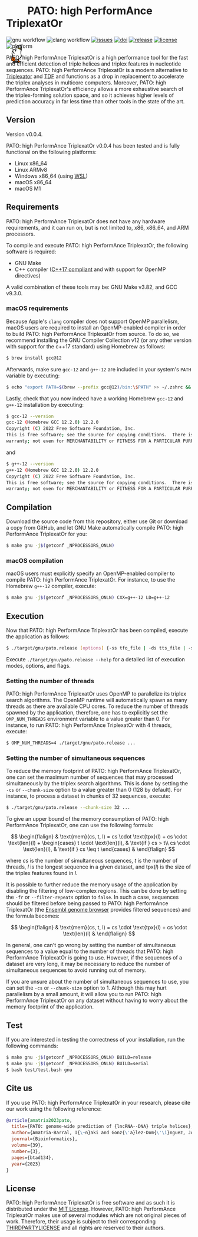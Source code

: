 # <img src=".github/pato.gif"  height="64pt" style="margin-bottom: -28%"> PATO: high PerformAnce TriplexatOr

![gnu workflow](https://img.shields.io/github/actions/workflow/status/UDC-GAC/pato/compile-and-test-gnu.yml?label=gnu)
![clang workflow](https://img.shields.io/github/actions/workflow/status/UDC-GAC/pato/compile-and-test-clang.yml?label=clang)
[![issues](https://img.shields.io/github/issues/UDC-GAC/pato)](https://github.com/UDC-GAC/pato/issues)
[![doi](https://img.shields.io/badge/doi-btad134-blue)](https://doi.org/10.1093/bioinformatics/btad134)
[![release](https://img.shields.io/github/release/UDC-GAC/pato?include_prereleases=&sort=semver&color=blue)](https://github.com/UDC-GAC/pato/releases/)
[![license](https://img.shields.io/badge/license-MIT-blue)](LICENSE)
![platform](https://img.shields.io/badge/platform-linux%20|%20linux--arm%20|%20macos%20|%20macos--m1%20|%20windows%20(wsl)-blue)

PATO: high PerformAnce TriplexatOr is a high performance tool for the fast and efficient detection of triple helices and triplex features in nucleotide sequences. PATO: high PerformAnce TriplexatOr is a modern alternative to [Triplexator](https://github.com/Gurado/triplexator) and [TDF](https://github.com/CostaLab/reg-gen) and functions as a drop in replacement to accelerate the triplex analyses in multicore computers. Moreover, PATO: high PerformAnce TriplexatOr's efficiency allows a more exhaustive search of the triplex-forming solution space, and so it achieves higher levels of prediction accuracy in far less time than other tools in the state of the art.

## Version
Version v0.0.4.

PATO: high PerformAnce TriplexatOr v0.0.4 has been tested and is fully functional on the following platforms:
* Linux x86_64
* Linux ARMv8
* Windows x86_64 (using [WSL](https://learn.microsoft.com/en-us/windows/wsl/install))
* macOS x86_64
* macOS M1

## Requirements
PATO: high PerformAnce TriplexatOr does not have any hardware requirements, and it can run on, but is not limited to, x86, x86_64, and ARM processors.

To compile and execute PATO: high PerformAnce TriplexatOr, the following software is required:
* GNU Make
* C++ compiler ([C++17 compliant](https://en.cppreference.com/w/cpp/compiler_support/17) and with support for OpenMP directives)

A valid combination of these tools may be: GNU Make v3.82, and GCC v9.3.0.

### macOS requirements
Because Apple's `clang` compiler does not support OpenMP parallelism, macOS users are required to install an OpenMP-enabled compiler in order to build PATO: high PerformAnce TriplexatOr from source. To do so, we recommend installing the GNU Compiler Collection v12 (or any other version with support for the c++17 standard) using Homebrew as follows:
```bash
$ brew install gcc@12
```

Afterwards, make sure `gcc-12` and `g++-12` are included in your system's `PATH` variable by executing:
```bash
$ echo "export PATH=$(brew --prefix gcc@12)/bin:\$PATH" >> ~/.zshrc && source ~/.zshrc
```

Lastly, check that you now indeed have a working Homebrew `gcc-12` and `g++-12` installation by executing:
```bash
$ gcc-12 --version
gcc-12 (Homebrew GCC 12.2.0) 12.2.0
Copyright (C) 2022 Free Software Foundation, Inc.
This is free software; see the source for copying conditions.  There is NO
warranty; not even for MERCHANTABILITY or FITNESS FOR A PARTICULAR PURPOSE.
```

and

```bash
$ g++-12 --version
g++-12 (Homebrew GCC 12.2.0) 12.2.0
Copyright (C) 2022 Free Software Foundation, Inc.
This is free software; see the source for copying conditions.  There is NO
warranty; not even for MERCHANTABILITY or FITNESS FOR A PARTICULAR PURPOSE.
```

## Compilation
Download the source code from this repository, either use Git or download a copy from GitHub, and let GNU Make automatically compile PATO: high PerformAnce TriplexatOr for you:
```bash
$ make gnu -j$(getconf _NPROCESSORS_ONLN)
```

### macOS compilation
macOS users must explicitly specify an OpenMP-enabled compiler to compile PATO: high PerformAnce TriplexatOr. For instance, to use the Homebrew `g++-12` compiler, execute:
```bash
$ make gnu -j$(getconf _NPROCESSORS_ONLN) CXX=g++-12 LD=g++-12
```

## Execution
Now that PATO: high PerformAnce TriplexatOr has been compiled, execute the application as follows:
```bash
$ ./target/gnu/pato.release [options] {-ss tfo_file | -ds tts_file | -ss tfo_file -ds tts_file}
```

Execute `./target/gnu/pato.release --help` for a detailed list of execution modes, options, and flags.

### Setting the number of threads
PATO: high PerformAnce TriplexatOr uses OpenMP to parallelize its triplex search algorithms. The OpenMP runtime will automatically spawn as many threads as there are available CPU cores. To reduce the number of threads spawned by the application, therefore, one has to explicitly set the `OMP_NUM_THREADS` environment variable to a value greater than 0. For instance, to run PATO: high PerformAnce TriplexatOr with 4 threads, execute:
```bash
$ OMP_NUM_THREADS=4 ./target/gnu/pato.release ...
```

### Setting the number of simultaneous sequences
To reduce the memory footprint of PATO: high PerformAnce TriplexatOr, one can set the maximum number of sequences that may processed simultaneously by the triplex search algorithms. This is done by setting the `-cs` or `--chunk-size` option to a value greater than 0 (128 by default). For instance, to process a dataset in chunks of 32 sequences, execute:
```bash
$ ./target/gnu/pato.release --chunk-size 32 ...
```

To give an upper bound of the memory consumption of PATO: high PerformAnce TriplexatOr, one can use the following formula:

$$
\begin{flalign}
& \text{mem}(cs, t, l) = cs \cdot \text{tpx}(l) + cs \cdot \text{len}(l) + \begin{cases}
t \cdot \text{len}(l), & \text{if } cs > t\\
cs \cdot \text{len}(l), & \text{if } cs \leq t
\end{cases} &
\end{flalign}
$$

where $cs$ is the number of simultaneous sequences, $t$ is the number of threads, $l$ is the longest sequence in a given dataset, and $\text{tpx}(l)$ is the size of the triplex features found in $l$.

It is possible to further reduce the memory usage of the application by disabling the filtering of low-complex regions. This can be done by setting the `-fr` or `--filter-repeats` option to `false`. In such a case, sequences should be filtered before being passed to PATO: high PerformAnce TriplexatOr (the [Ensembl genome browser](https://www.ensembl.org) provides filtered sequences) and the formula becomes:

$$
\begin{flalign}
& \text{mem}(cs, t, l) = cs \cdot \text{tpx}(l) + cs \cdot \text{len}(l) &
\end{flalign}
$$

In general, one can't go wrong by setting the number of simultaneous sequences to a value equal to the number of threads that PATO: high PerformAnce TriplexatOr is going to use. However, if the sequences of a dataset are very long, it may be necessary to reduce the number of simultaneous sequences to avoid running out of memory.

If you are unsure about the number of simultaneous sequences to use, you can set the `-cs` or `--chunk-size` option to 1. Although this may hurt parallelism by a small amount, it will allow you to run PATO: high PerformAnce TriplexatOr on any dataset without having to worry about the memory footprint of the application.

## Test
If you are interested in testing the correctness of your installation, run the following commands:
```bash
$ make gnu -j$(getconf _NPROCESSORS_ONLN) BUILD=release
$ make gnu -j$(getconf _NPROCESSORS_ONLN) BUILD=serial
$ bash test/test.bash gnu
```

## Cite us
If you use PATO: high PerformAnce TriplexatOr in your research, please cite our work using the following reference:
```bibtex
@article{amatria2023pato,
  title={PATO: genome-wide prediction of {lncRNA--DNA} triple helices},
  author={Amatria-Barral, I{\~n}aki and Gonz{\'a}lez-Dom{\'\i}nguez, Jorge and Touri{\~n}o, Juan},
  journal={Bioinformatics},
  volume={39},
  number={3},
  pages={btad134},
  year={2023}
}
```

## License
PATO: high PerformAnce TriplexatOr is free software and as such it is distributed under the [MIT License](LICENSE). However, PATO: high PerformAnce TriplexatOr makes use of several modules which are not original pieces of work. Therefore, their usage is subject to their corresponding [THIRDPARTYLICENSE](THIRDPARTYLICENSES) and all rights are reserved to their authors.

